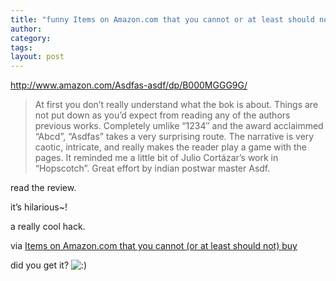 ```yaml
---
title: "funny Items on Amazon.com that you cannot or at least should not buy"
author:
category: 
tags: 
layout: post
---
```

<a href="http://www.amazon.com/Asdfas-asdf/dp/B000MGGG9G/">http://www.amazon.com/Asdfas-asdf/dp/B000MGGG9G/</a>

<blockquote>

At first you don’t really understand what the bok is about. Things are not put down as you’d expect from reading any of the authors previous works. Completely umlike “1234″ and the award acclaimmed “Abcd”, “Asdfas” takes a very surprising route. The narrative is very caotic, intricate, and really makes the reader play a game with the pages. It reminded me a little bit of Julio Cortázar’s work in “Hopscotch”. Great effort by indian postwar master Asdf.

</blockquote>

read the review.

it’s hilarious~! 

a really cool hack.

via <a href="http://www.kokogiak.com/gedankengang/2007/03/items-on-amazoncom-that-you-cannot-or.html">Items on Amazon.com that you cannot (or at least should not) buy</a>

did you get it? <img src='http://www.rijiben.org/smilies/icon_smile.gif' alt=':)' class='wp-smiley' /> 

